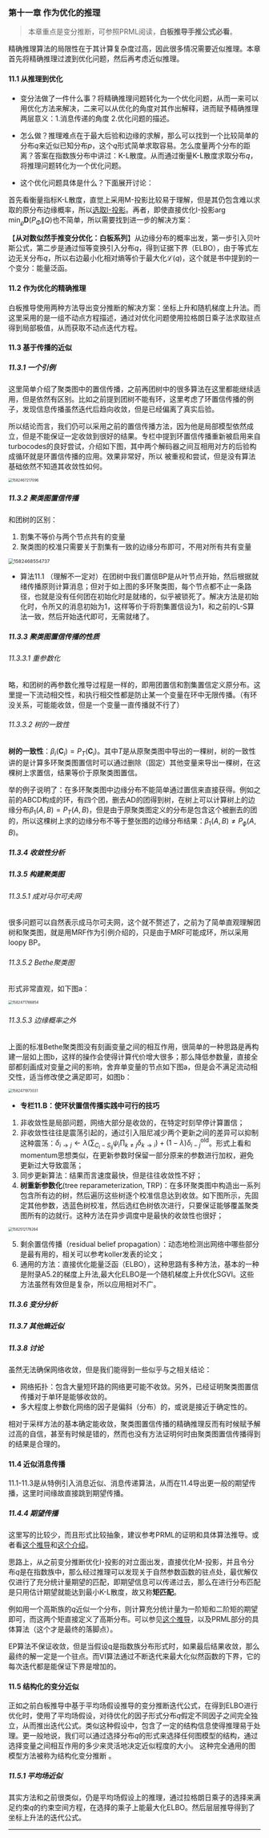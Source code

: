 ### 第十一章  作为优化的推理

> 本章重点是变分推断，可参照PRML阅读，**白板推导手推公式必看**。

精确推理算法的局限性在于其计算复杂度过高，因此很多情况需要近似推理。本章首先将精确推理过渡到优化问题，然后再考虑近似推理。

#### 11.1  从推理到优化

* 变分法做了一件什么事？将精确推理问题转化为一个优化问题，从而一来可以用优化方法来解决，二来可以从优化的角度对其作出解释，进而赋予精确推理两层意义：1.消息传递的角度 2.优化问题的描述。

* 怎么做？推理难点在于最大后验和边缘的求解，那么可以找到一个比较简单的分布$q$来近似已知分布$p$，这个$q$形式简单求取容易。怎么度量两个分布的距离？答案在指数族分布中讲过：K-L散度。从而通过衡量K-L散度求取分布$q$，将推理问题转化为一个优化问题。
* 这个优化问题具体是什么？下面展开讨论：

首先看衡量指标K-L散度，直觉上采用M-投影比较易于理解，但是其仍包含难以求取的原分布边缘概率，所以<u>选取I-投影</u>。再者，即使直接优化I-投影$\arg \min _{\varrho} \boldsymbol{D}\left(P_{\Phi} \| Q\right)$也不简单，所以需要找到进一步的解决方案：

【**从对数似然手推变分优化：白板系列**】从边缘分布的概率出发，第一步引入贝叶斯公式，第二步是通过恒等变换引入分布$q$，得到证据下界（ELBO），由于等式左边无关分布$q$，所以右边最小化相对熵等价于最大化$\mathcal{L}(q)$，这个就是书中提到的一个变分：能量泛函。

#### 11.2  作为优化的精确推理

白板推导使用两种方法导出变分推断的解决方案：坐标上升和随机梯度上升法。而这里采用的是一组不动点方程描述，通过对优化问题使用拉格朗日乘子法求取驻点得到局部极值，从而获取不动点迭代方程。

#### 11.3  基于传播的近似

##### 11.3.1  一个引例

这里简单介绍了聚类图中的置信传播，之前再团树中的很多算法在这里都能继续适用，但是依然有区别。比如之前提到团树不能有环，这里考虑了环置信传播的例子，发现信息传播虽然迭代后趋向收敛，但是已经偏离了真实后验。

所以结论而言，我们仍可以采用之前的置信传播方法，因为他是局部模型依然成立，但是不能保证一定收敛到很好的结果。专栏中提到环置信传播重新被启用来自turbocodes的良好尝试，介绍如下图，其中两个解码器之间互相用对方的后验构成循环就是环置信传播的应用。效果非常好，所以 被重视和尝试，但是没有算法基础依然不知道其收敛性如何。

<img src="C:\Users\xiaoming\AppData\Roaming\Typora\typora-user-images\1582467217096.png" alt="1582467217096" style="zoom:50%;" />

##### 11.3.2  聚类图置信传播

和团树的区别：

1. 割集不等价与两个节点共有的变量
2. 聚类图的校准只需要关于割集有一致的边缘分布即可，不用对所有共有变量

<img src="C:\Users\xiaoming\AppData\Roaming\Typora\typora-user-images\1582468554737.png" alt="1582468554737" style="zoom:67%;" />

* 算法11.1
（理解不一定对）在团树中我们置信BP是从叶节点开始，然后根据就绪传播原则计算消息；但对于如上图的多环聚类图，每个节点都不止一条路径，也就是没有任何团在初始化时是就绪的，似乎被锁死了。解决方法是初始化时，令所又的消息初始为1，这样等价于将割集置信设为1，和之前的L-S算法一致，然后开始迭代即可，无需就绪了。

##### 11.3.3  聚类图置信传播的性质

###### 11.3.3.1  重参数化

略，和团树的再参数化推导过程是一样的，即用团置信和割集置信定义原分布。这里提一下流动相交性，和执行相交性都是防止某一个变量在环中无限传播。（有环没关系，可能能收敛，但是一个变量一直传播就不行了）

###### 11.3.3.2  树的一致性

**树的一致性**：$\beta_{i}\left(\boldsymbol{C}_{i}\right)=P_{T}\left(\boldsymbol{C}_{i}\right)$。其中$T$是从原聚类图中导出的一棵树，树的一致性讲的是计算多环聚类图置信时可以通过删除（固定）其他变量来导出一棵树，在这棵树上求置信，结果等价于原聚类图置信。

举的例子说明了：在多环聚类图中边缘分布不能简单通过置信来直接获得。例如之前的ABCD构成的环，有四个团，删去AD的团得到树，在树上可以计算树上的边缘分布$\beta_{1}(A, B)=P_{T}(A, B)$，但是由于原聚类图定义的分布是包含这个被删去的团的，所以这棵树上求的边缘分布不等于整张图的边缘分布结果：$\beta_{1}(A, B) \neq P_{\phi}(A, B)$。

##### 11.3.4  收敛性分析

##### 11.3.5  构建聚类图

######  11.3.5.1  成对马尔可夫网

很多问题可以自然表示成马尔可夫网，这个就不赘述了，之前为了简单直观理解团树和聚类图，就是用MRF作为引例介绍的，只是由于MRF可能成环，所以采用loopy BP。

###### 11.3.5.2  Bethe聚类图

形式非常直观，如下图a：

<img src="C:\Users\xiaoming\AppData\Roaming\Typora\typora-user-images\1582471766854.png" alt="1582471766854" style="zoom: 50%;" />



###### 11.3.5.3  边缘概率之外

上面的标准Bethe聚类图没有刻画变量之间的相互作用，很简单的一种思路是再构建一层如上图b，这样的操作会使得计算代价增大很多；那么降低参数量，直接全部都刻画成对变量之间的影响，舍弃单变量的节点如下图a，但是会不满足流动相交性，适当修改使之满足即可，如图b：

<img src="C:\Users\xiaoming\AppData\Roaming\Typora\typora-user-images\1582471973031.png" alt="1582471973031" style="zoom:50%;" />

* **专栏11.B：使环状置信传播实践中可行的技巧**
1. 非收敛性是局部问题，网络大部分是收敛的，在特定时刻早停计算置信；
2. 非收敛性往往是震荡引起的，通过引入阻尼减少两个更新之间的差异可以抑制这种震荡：$\delta_{i \rightarrow j} \leftarrow \lambda\left(\sum_{C_{i}-S_{i j}} \psi_{i} \prod_{k \neq j} \delta_{k \rightarrow i}\right)+(1-\lambda) \delta_{i-j}^{\mathrm{old}}$。形式上看和momentum思想类似，在更新参数时保留一部分原来的参数进行加权，避免更新过大导致震荡；
3. 同步更新算法：结果而言速度最快，但是往往收敛性不好；
4. **树重新参数化**(tree reparameterization, TRP)：在多环聚类图中构造出一系列包含所有边的树，然后遍历这些树逐个校准信息达到收敛。如下图所示，先固定其他参数，选蓝色树校准，然后选红色树依次进行，只要保证能够覆盖聚类图所有的边就行。这种方法在异步调度中是最快的收敛性也很好；

<img src="C:\Users\xiaoming\AppData\Roaming\Typora\typora-user-images\1582512178264.png" alt="1582512178264" style="zoom: 50%;" />

5. 剩余置信传播（residual belief propagation）：动态地检测出网络中哪些部分是最有用的，相关可以参考koller发表的论文；
6. 通用的方法：直接优化能量泛函（ELBO），这种思路有多种方法，基本的一种是附录A5.2的梯度上升法,最大化ELBO是一个随机梯度上升优化SGVI。这些方法虽然有效但是复杂，所以应用相对不广。

##### 11.3.6  变分分析

##### 11.3.7  其他熵近似

##### 11.3.8  讨论

虽然无法确保网络收敛，但是我们能得到一些似乎与之相关结论：

* 网络拓扑：包含大量短环路的网络更可能不收敛。另外，已经证明聚类图置信传播对于单环是能够收敛的。
* 多大程度上参数化网络的因子是偏斜（分布）的，或说是接近于确定性的。

相对于采样方法的基本确定能收敛，聚类图置信传播的精确推理反而有时候赋予解过高的自信，甚至有时候是错的，然而也没有方法证明何时由聚类图置信传播得到的结果是合理的。

#### 11.4  近似消息传播

11.1-11.3是从特例引入消息近似、消息传递算法，从而在11.4导出更一般的期望传播，这里时间缘故直接跳到期望传播。

##### 11.4.4  期望传播

这里写的比较少，而且形式比较抽象，建议参考PRML的证明和具体算法推导。或者看[这个推导](https://msgsxj.cn/2018/10/02/%E6%9C%9F%E6%9C%9B%E4%BC%A0%E6%92%AD/)和[这个介绍](https://remonstrate.wordpress.com/tag/probabilistic-graphical-model/page/3/)。

思路上，从之前变分推断优化I-投影的对立面出发，直接优化M-投影，并且令分布$q$是在指数族中，那么经过推理可以发现关于自然参数函数的驻点处，最优解仅仅进行了充分统计量期望的匹配，即期望信息可以传递过去，那么在进行分布匹配是只用估计期望就能达到最小K-L散度，故又称**矩匹配**。

例如用一个高斯族的$q$近似一个分布，则计算充分统计量为一阶矩和二阶矩的期望即可，而这两个矩直接定义了高斯分布。可以参见[这个推导](https://msgsxj.cn/2018/10/02/%E6%9C%9F%E6%9C%9B%E4%BC%A0%E6%92%AD/)，以及PRML部分的具体算法（这个才是最终的落脚点）。

EP算法不保证收敛，但是当假设q是指数族分布形式时，如果最后结果收敛，那么最终的解一定是一个驻点。而VI算法通过不断迭代来最大化似然函数的下界，它的每次迭代都是能保证下界是增加的。

#### 11.5  结构化的变分近似

正如之前白板推导中基于平均场假设推导的变分推断迭代公式，在得到ELBO进行优化时，使用了平均场假设，对待优化的因子形式分布$q$假定不同因子之间完全独立，从而推出迭代公式。类似这种假设中，包含了一定的结构信息使得推理易于处理。更一般地说，我们可以通过选择分布$q$的形式来选择任何图模型的结构，通过选择变量之间相互作用的多少来灵活地决定近似程度的大小。 这种完全通用的图模型方法被称为结构化变分推断 。

##### 11.5.1  平均场近似

其实方法和之前很类似，仍是平均场假设上的推理，通过拉格朗日乘子的选择来满足约束$q$的约束空间方程，在选择的乘子上能最大化ELBO。然后层层推导得到了坐标上升法的迭代公式。

---